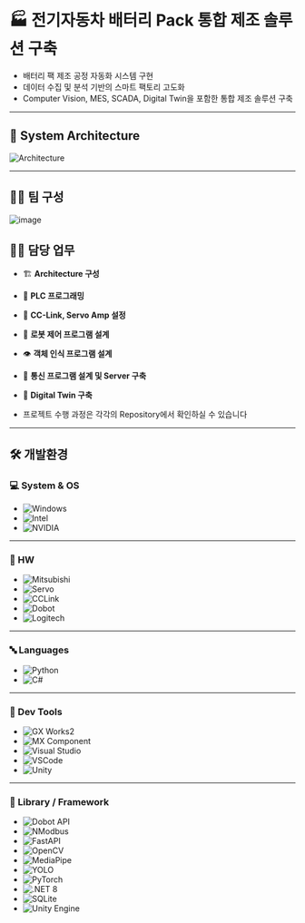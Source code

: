 # 🏭 전기자동차 배터리 Pack 통합 제조 솔루션 구축
- 배터리 팩 제조 공정 자동화 시스템 구현
- 데이터 수집 및 분석 기반의 스마트 팩토리 고도화
- Computer Vision, MES, SCADA, Digital Twin을 포함한 통합 제조 솔루션 구축

---

## 🧩 System Architecture

![Architecture](https://github.com/user-attachments/assets/7fce15d3-d269-42db-9107-f80810d027a5)

---

## 🧑‍💻 팀 구성
![image](https://github.com/user-attachments/assets/e2a88bf3-192f-484b-be20-3e5d346befbc)


## 🧑‍💻 담당 업무 

- 🏗️ **Architecture 구성**
- 🧠 **PLC 프로그래밍**  
- 🔗 **CC-Link, Servo Amp 설정**  
- 🤖 **로봇 제어 프로그램 설계**  
- 👁️ **객체 인식 프로그램 설계**  
- 🔌 **통신 프로그램 설계 및 Server 구축**
- 🧱 **Digital Twin 구축**

- 프로젝트 수행 과정은 각각의 Repository에서 확인하실 수 있습니다

---

## 🛠 개발환경

### 💻 System & OS
- ![Windows](https://img.shields.io/badge/-Windows_11-0078D4?style=flat&logo=windows&logoColor=white)  
- ![Intel](https://img.shields.io/badge/-Intel_i7_13700-0071C5?style=flat&logo=intel&logoColor=white)  
- ![NVIDIA](https://img.shields.io/badge/-NVIDIA_RTX_4060-76B900?style=flat&logo=nvidia&logoColor=white)

---

### 🤖 HW
- ![Mitsubishi](https://img.shields.io/badge/-MELSEC_Q03UDECPU-E60012?style=flat&logo=semiconductor-manufacturing&logoColor=white)  
- ![Servo](https://img.shields.io/badge/-MR--J4--10B-555555?style=flat&logo=server&logoColor=white)  
- ![CCLink](https://img.shields.io/badge/-CC--Link-007CC2?style=flat&logo=protocolsio&logoColor=white)  
- ![Dobot](https://img.shields.io/badge/-Dobot_Magician-005BA1?style=flat&logo=robotframework&logoColor=white)  
- ![Logitech](https://img.shields.io/badge/Logitech_C922_PRO_STREAM-000000?style=flat&logo=logitech&logoColor=white)
 
---

### 🔤 Languages
- ![Python](https://img.shields.io/badge/-Python-3776AB?style=flat&logo=python&logoColor=white)  
- ![C#](https://img.shields.io/badge/-C%23-239120?style=flat&logo=dotnet&logoColor=white)

---

### 🧰 Dev Tools
- ![GX Works2](https://img.shields.io/badge/-GX_Works2-E60012?style=flat&logo=automation&logoColor=white)  
- ![MX Component](https://img.shields.io/badge/-MX_Component-000000?style=flat&logo=windows&logoColor=white)
- ![Visual Studio](https://img.shields.io/badge/-Visual_Studio_2022-5C2D91?style=flat&logo=visualstudio&logoColor=white)  
- ![VSCode](https://img.shields.io/badge/-VS_Code-007ACC?style=flat&logo=visualstudio&logoColor=white)  
- ![Unity](https://img.shields.io/badge/-Unity_6-000000?style=flat&logo=unity&logoColor=white)
  
---

### 🧱 Library / Framework
- ![Dobot API](https://img.shields.io/badge/-Dobot_API-0082C8?style=flat&logo=usb&logoColor=white)  
- ![NModbus](https://img.shields.io/badge/-NModbus-333333?style=flat&logo=protocolㄴ&logoColor=white)  
- ![FastAPI](https://img.shields.io/badge/-FastAPI-009688?style=flat&logo=fastapi&logoColor=white)  
- ![OpenCV](https://img.shields.io/badge/-OpenCV-5C3EE8?style=flat&logo=opencv&logoColor=white)  
- ![MediaPipe](https://img.shields.io/badge/-MediaPipe-FF6F00?style=flat&logo=google&logoColor=white)  
- ![YOLO](https://img.shields.io/badge/-Ultralytics_YOLOv8-7B68EE?style=flat&logo=openai&logoColor=white)  
- ![PyTorch](https://img.shields.io/badge/-PyTorch-EE4C2C?style=flat&logo=pytorch&logoColor=white)  
- ![.NET 8](https://img.shields.io/badge/-.NET_8.0-512BD4?style=flat&logo=dotnet&logoColor=white)  
- ![SQLite](https://img.shields.io/badge/-SQLite-07405E?style=flat&logo=sqlite&logoColor=white)  
- ![Unity Engine](https://img.shields.io/badge/-Unity_Engine-000000?style=flat&logo=unity&logoColor=white)
